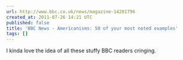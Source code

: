 ```yaml
---
url: http://www.bbc.co.uk/news/magazine-14201796
created_at: 2011-07-26 14:21 UTC
published: false
title: 'BBC News - Americanisms: 50 of your most noted examples'
tags: []
---
```


I kinda love the idea of all these stuffy BBC readers cringing.
